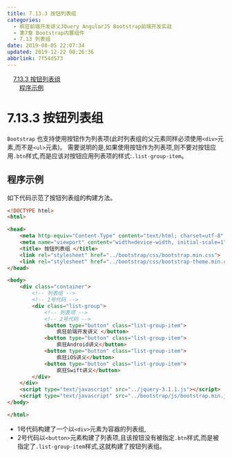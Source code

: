 ```yaml
---
title: 7.13.3 按钮列表组
categories: 
  - 疯狂前端开发讲义JQuery AngularJS Bootstrap前端开发实战
  - 第7章 Bootstrap内置组件
  - 7.13 列表组
date: 2019-08-05 22:07:34
updated: 2019-12-22 08:26:36
abbrlink: 7f54d573
---
```

<div id='my_toc'><a href="/JavaReadingNotes/7f54d573/#7-13-3-按钮列表组" class="header_1">7.13.3 按钮列表组</a><br><a href="/JavaReadingNotes/7f54d573/#程序示例" class="header_2">程序示例</a><br></div>
<style>.header_1{margin-left: 1em;}.header_2{margin-left: 2em;}.header_3{margin-left: 3em;}.header_4{margin-left: 4em;}.header_5{margin-left: 5em;}.header_6{margin-left: 6em;}</style>
<!--more-->
<script>if (navigator.platform.search('arm')==-1){document.getElementById('my_toc').style.display = 'none';}var e,p = document.getElementsByTagName('p');while (p.length>0) {e = p[0];e.parentElement.removeChild(e);}</script>

<!--end-->
<!--SSTStart-->
# 7.13.3 按钮列表组 #
`Bootstrap` 也支持使用按钮作为列表项(此时列表组的父元素同样必须使用`<div>`元素,而不是`<ul>`元素)。
需要说明的是,如果使用按钮作为列表项,则不要对按钮应用`.btn`样式,而是应该对按钮应用列表项的样式:`.list-group-item`。
<!--SSTStop-->
## 程序示例 ##
如下代码示范了按钮列表组的构建方法。
```html
<!DOCTYPE html>
<html>

<head>
    <meta http-equiv="Content-Type" content="text/html; charset=utf-8" />
    <meta name="viewport" content="width=device-width, initial-scale=1">
    <title> 按钮列表组 </title>
    <link rel="stylesheet" href="../bootstrap/css/bootstrap.min.css">
    <link rel="stylesheet" href="../bootstrap/css/bootstrap-theme.min.css">
</head>

<body>
    <div class="container">
        <!-- 列表组 -->
        <!-- 1号代码 -->
        <div class="list-group">
            <!-- 列表项 -->
            <!-- 2号代码 -->
            <button type="button" class="list-group-item">
                疯狂前端开发讲义 </button>
            <button type="button" class="list-group-item">
                疯狂Android讲义</button>
            <button type="button" class="list-group-item">
                疯狂iOS讲义</button>
            <button type="button" class="list-group-item">
                疯狂Swift讲义</button>
        </div>
    </div>
    <script type="text/javascript" src="../jquery-3.1.1.js"></script>
    <script type="text/javascript" src="../bootstrap/js/bootstrap.min.js"></script>
</body>

</html>
```
- 1号代码构建了一个以`<div>`元素为容器的列表组,
- 2号代码以`<button>`元素构建了列表项,且该按钮没有被指定`.btn`样式,而是被指定了`.list-group-item`样式,这就构建了按钮列表组。

